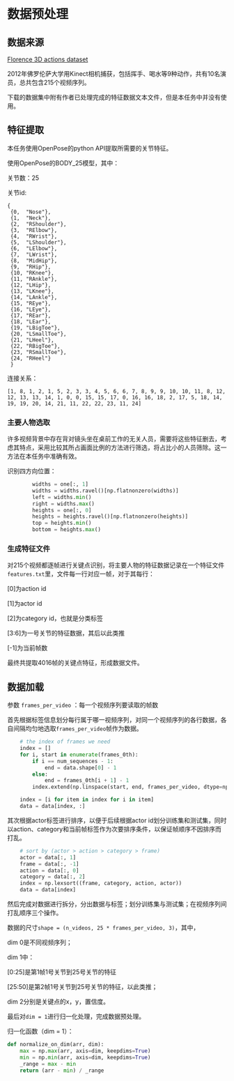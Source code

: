 # 数据预处理

## 数据来源

[Florence 3D actions dataset](https://www.micc.unifi.it/resources/datasets/florence-3d-actions-dataset/)

2012年佛罗伦萨大学用Kinect相机捕获，包括挥手、喝水等9种动作，共有10名演员，总共包含215个视频序列。

下载的数据集中附有作者已处理完成的特征数据文本文件，但是本任务中并没有使用。

## 特征提取

本任务使用OpenPose的python API提取所需要的关节特征。

使用OpenPose的BODY_25模型，其中：

关节数：25

关节id:

```
{ 
 {0,  "Nose"},
 {1,  "Neck"},
 {2,  "RShoulder"},
 {3,  "RElbow"},
 {4,  "RWrist"},
 {5,  "LShoulder"},
 {6,  "LElbow"},
 {7,  "LWrist"},
 {8,  "MidHip"},
 {9,  "RHip"},
 {10, "RKnee"},
 {11, "RAnkle"},
 {12, "LHip"},
 {13, "LKnee"},
 {14, "LAnkle"},
 {15, "REye"},
 {16, "LEye"},
 {17, "REar"},
 {18, "LEar"},
 {19, "LBigToe"},
 {20, "LSmallToe"},
 {21, "LHeel"},
 {22, "RBigToe"},
 {23, "RSmallToe"},
 {24, "RHeel"}
 }
```

连接关系：

```
[1, 8, 1, 2, 1, 5, 2, 3, 3, 4, 5, 6, 6, 7, 8, 9, 9, 10, 10, 11, 8, 12, 12, 13, 13, 14, 1, 0, 0, 15, 15, 17, 0, 16, 16, 18, 2, 17, 5, 18, 14, 19, 19, 20, 14, 21, 11, 22, 22, 23, 11, 24]
```

### 主要人物选取

许多视频背景中存在背对镜头坐在桌前工作的无关人员，需要将这些特征删去，考虑其特点，采用比较其所占画面比例的方法进行筛选，将占比小的人员筛除。这一方法在本任务中准确有效。

识别四方向位置：

```python
        widths = one[:, 1]
        widths = widths.ravel()[np.flatnonzero(widths)]
        left = widths.min()
        right = widths.max()
        heights = one[:, 0]
        heights = heights.ravel()[np.flatnonzero(heights)]
        top = heights.min()
        bottom = heights.max()
```

### 生成特征文件

对215个视频都逐帧进行关键点识别，将主要人物的特征数据记录在一个特征文件`features.txt`里，文件每一行对应一帧，对于其每行：

[0]为action id

[1]为actor id

[2]为category id，也就是分类标签

[3:6]为一号关节的特征数据，其后以此类推

[-1]为当前帧数

最终共提取4016帧的关键点特征，形成数据文件。

## 数据加载

参数 `frames_per_video` ：每一个视频序列要读取的帧数

首先根据标签信息划分每行属于哪一视频序列，对同一个视频序列的各行数据，各自间隔均匀地选取`frames_per_video`帧作为数据。

```python
    # the index of frames we need
    index = []
    for i, start in enumerate(frames_0th):
        if i == num_sequences - 1:
            end = data.shape[0] - 1
        else:
            end = frames_0th[i + 1] - 1
        index.extend(np.linspace(start, end, frames_per_video, dtype=np.uint16).tolist())

    index = [i for item in index for i in item]
    data = data[index, :]
```

其次根据actor标签进行排序，以便于后续根据actor id划分训练集和测试集，同时以action、category和当前帧标签作为次要排序条件，以保证帧顺序不因排序而打乱。

```python
    # sort by (actor > action > category > frame)
    actor = data[:, 1]
    frame = data[:, -1]
    action = data[:, 0]
    category = data[:, 2]
    index = np.lexsort((frame, category, action, actor))
    data = data[index]
```

然后完成对数据进行拆分，分出数据与标签；划分训练集与测试集；在视频序列间打乱顺序三个操作。

数据的尺寸`shape = (n_videos, 25 * frames_per_video, 3)`，其中，

dim 0是不同视频序列；

dim 1中：

[0:25]是第1帧1号关节到25号关节的特征

[25:50]是第2帧1号关节到25号关节的特征，以此类推；

dim 2分别是关键点的x，y，置信度。

最后对`dim = 1`进行归一化处理，完成数据预处理。

归一化函数（dim = 1）：

```python
def normalize_on_dim(arr, dim):
    max = np.max(arr, axis=dim, keepdims=True)
    min = np.min(arr, axis=dim, keepdims=True)
    _range = max - min
    return (arr - min) / _range
```

